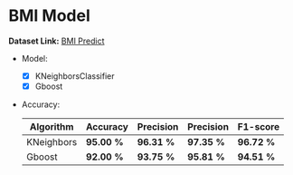 # BMI Model

  **Dataset Link:** [BMI Predict]( https://www.kaggle.com/yasserh/bmidataset)


  - Model:

    - [x]  KNeighborsClassifier
    - [x]  Gboost

  - Accuracy:

    Algorithm | Accuracy | Precision | Precision | F1-score |
    ------------- | ------------- | ------------- | ------------- | ------------- |
    KNeighbors | **95.00 %** | **96.31 %** | **97.35 %**  | **96.72 %** | 
    Gboost | **92.00 %** | **93.75 %** | **95.81 %**  | **94.51 %** |
